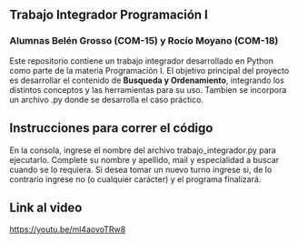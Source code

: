 ## Trabajo Integrador Programación I ##
### Alumnas Belén Grosso (COM-15) y Rocío Moyano (COM-18)

Este repositorio contiene un trabajo integrador desarrollado en Python como parte de la materia Programación I. El objetivo principal del proyecto es desarrollar el contenido de **Busqueda y Ordenamiento**, integrando los distintos conceptos y las herramientas para su uso. Tambien se incorpora un archivo .py donde se desarrolla el caso práctico.


## Instrucciones para correr el código

En la consola, ingrese el nombre del archivo trabajo_integrador.py para ejecutarlo.
Complete su nombre y apellido, mail y especialidad a buscar cuando se lo requiera.
Si desea tomar un nuevo turno ingrese si, de lo contrario ingrese no (o cualquier carácter) y el programa finalizará.

## Link al video 

https://youtu.be/ml4aovoTRw8